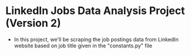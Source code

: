# LinkedIn Jobs Data Analysis Project (Version 2)

- In this project, we'll be scraping the job postings data from LinkedIn website based on job title given in the "constants.py" file

